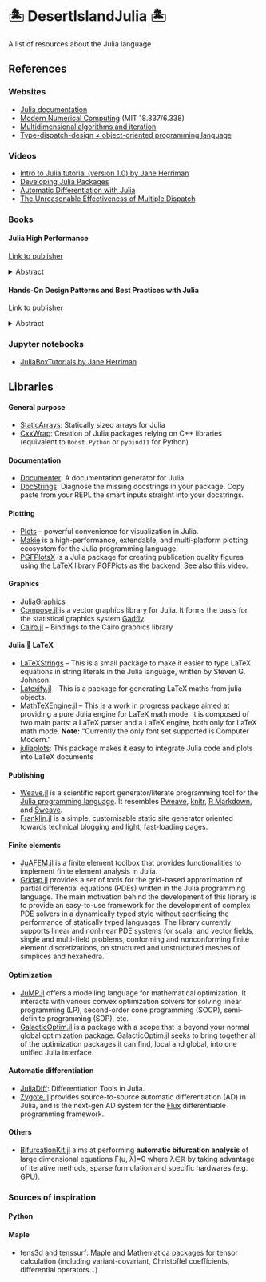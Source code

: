 # 🏝 DesertIslandJulia 🏝

A list of resources about the Julia language

## References

### Websites

- [Julia documentation](https://docs.julialang.org/)
- [Modern Numerical Computing](http://courses.csail.mit.edu/18.337/2018/) (MIT 18.337/6.338)
- [Multidimensional algorithms and iteration](https://julialang.org/blog/2016/02/iteration/)
- [Type-dispatch-design ≠ object-oriented programming language](http://www.stochasticlifestyle.com/type-dispatch-design-post-object-oriented-programming-julia/)

### Videos

- [Intro to Julia tutorial (version 1.0) by Jane Herriman](https://youtu.be/8h8rQyEpiZA)
- [Developing Julia Packages](https://youtu.be/QVmU29rCjaA)
- [Automatic Differentiation with Julia](https://youtu.be/vAp6nUMrKYg)
- [The Unreasonable Effectiveness of Multiple Dispatch](https://www.youtube.com/watch?v=kc9HwsxE1OY)

### Books

#### Julia High Performance

[Link to publisher](https://juliahighperformance.com/)

<details>
<summary>Abstract</summary>

> The Julia programming language has brought an innovative new approach to
> scientific computing, promising a combination of performance and productivity
> that is not usually available in the current set of languages that is commonly
> used. In solving the two- language problem, it has seen tremendous growth both
> in academia and industry. It has been used in domains from robotics,
> astronomy, and physics, to insurance and trading. It has particular relevance
> in the area of machine learning, with increasing use for the emerging field of
> differentiable computing.

> Most new developers are attracted to the language due to its promise of high
> performance. This book shows you how and why that is possible. We talk about
> the design choices of the language's creators that allow such a
> high-performance compiler to be built. We also show you the steps that you, as
> an application developer, can take to ensure the highest possible performance
> for your code. We also tell you the ways in which your code can work with the
> compiler and runtime to fully utilize your hardware to the greatest extent
> possible.

> This book is for the beginner and intermediate Julia developer who wants to
> fully leverage Julia's promise of performance with productivity. We assume you
> are proficient with one or more programming languages and have some
> familiarity with Julia's syntax. We do not expect you to be expert Julia
> programmers yet but assume that you have written small Julia programs, or that
> you have taken an introductory course on the language.

</details>

#### Hands-On Design Patterns and Best Practices with Julia

[Link to publisher](https://www.packtpub.com/product/hands-on-design-patterns-and-best-practices-with-julia/9781838648817)

<details>
<summary>Abstract</summary>

> Design patterns are fundamental techniques for developing reusable and
> maintainable code. They provide a set of proven solutions that allow
> developers to solve problems in software development quickly. This book will
> demonstrate how to leverage design patterns with real-world applications.

> Starting with an overview of design patterns and best practices in application
> design, you'll learn about some of the most fundamental Julia features such as
> modules, data types, functions/interfaces, and metaprogramming. You'll then
> get to grips with the modern Julia design patterns for building large-scale
> applications with a focus on performance, reusability, robustness, and
> maintainability. The book also covers anti-patterns and how to avoid common
> mistakes and pitfalls in development. You'll see how traditional
> object-oriented patterns can be implemented differently and more effectively
> in Julia. Finally, you'll explore various use cases and examples, such as how
> expert Julia developers use design patterns in their open source packages.

> By the end of this Julia programming book, you'll have learned methods to
> improve software design, extensibility, and reusability, and be able to use
> design patterns efficiently to overcome common challenges in software
> development.

</details>

### Jupyter notebooks

- [JuliaBoxTutorials by Jane Herriman](https://github.com/xorJane/JuliaBoxTutorials)

## Libraries

#### General purpose

- [StaticArrays](https://github.com/JuliaArrays/StaticArrays.jl):
  Statically sized arrays for Julia
- [CxxWrap](https://youtu.be/u7IaXwKSUU0): Creation of Julia packages relying on
  C++ libraries (equivalent to `Boost.Python` or `pybind11` for Python)

#### Documentation

- [Documenter](https://github.com/JuliaDocs/Documenter.jl.git): A documentation generator for Julia.
- [DocStrings](https://github.com/miguelraz/DoctorDocstrings.jl.git): Diagnose the missing docstrings in your package. Copy paste from your REPL the smart inputs straight into your docstrings.

#### Plotting

- [Plots](http://docs.juliaplots.org/latest/) – powerful convenience for
  visualization in Julia.
- [Makie](http://makie.juliaplots.org/stable/) is a high-performance,
  extendable, and multi-platform plotting ecosystem for the Julia programming
  language.
- [PGFPlotsX](https://kristofferc.github.io/PGFPlotsX.jl/stable/) is a Julia
  package for creating publication quality figures using the LaTeX library
  PGFPlots as the backend. See also [this
  video](https://www.youtube.com/watch?v=XHJ-u7PgBs8).

#### Graphics

- [JuliaGraphics](https://github.com/JuliaGraphics)
- [Compose.jl](https://github.com/GiovineItalia/Compose.jl) is a vector graphics
  library for Julia. It forms the basis for the statistical graphics system
  [Gadfly](https://github.com/GiovineItalia/Gadfly.jl).
- [Cairo.jl](https://github.com/JuliaGraphics/Cairo.jl) – Bindings to the Cairo
  graphics library

#### Julia 💓 LaTeX

- [LaTeXStrings](https://github.com/stevengj/LaTeXStrings.jl) – This is a small
  package to make it easier to type LaTeX equations in string literals in the
  Julia language, written by Steven G. Johnson.
- [Latexify.jl](https://github.com/korsbo/Latexify.jl) – This is a package for
  generating LaTeX maths from julia objects.
- [MathTeXEngine.jl](https://github.com/Kolaru/MathTeXEngine.jl/) – This is a
  work in progress package aimed at providing a pure Julia engine for LaTeX math
  mode. It is composed of two main parts: a LaTeX parser and a LaTeX engine,
  both only for LaTeX math mode. **Note:** “Currently the only font set
  supported is Computer Modern.”
- [juliaplots](https://github.com/sisl/juliaplots.sty): This package makes it
  easy to integrate Julia code and plots into LaTeX documents

#### Publishing

- [Weave.jl](https://github.com/JunoLab/Weave.jl) is a scientific report
  generator/literate programming tool for the
  [Julia programming language](https://julialang.org/). It resembles
  [Pweave](http://mpastell.com/pweave), [knitr](https://yihui.org/knitr/),
  [R Markdown](https://rmarkdown.rstudio.com/), and
  [Sweave](https://stat.ethz.ch/R-manual/R-patched/library/utils/doc/Sweave.pdf).
- [Franklin.jl](https://franklinjl.org/) is a simple, customisable static site
  generator oriented towards technical blogging and light, fast-loading pages.

#### Finite elements

- [JuAFEM.jl](https://kristofferc.github.io/JuAFEM.jl/latest/) is a finite
  element toolbox that provides functionalities to implement finite element
  analysis in Julia.
- [Gridap.jl](https://gridap.github.io/Gridap.jl/stable/) provides a set of
  tools for the grid-based approximation of partial differential equations
  (PDEs) written in the Julia programming language. The main motivation behind
  the development of this library is to provide an easy-to-use framework for the
  development of complex PDE solvers in a dynamically typed style without
  sacrificing the performance of statically typed languages. The library
  currently supports linear and nonlinear PDE systems for scalar and vector
  fields, single and multi-field problems, conforming and nonconforming finite
  element discretizations, on structured and unstructured meshes of simplices
  and hexahedra.

#### Optimization

- [JuMP.jl](https://jump.dev/) offers a modelling language for mathematical
  optimization.  It interacts with various convex optimization solvers for
  solving linear programming (LP), second-order cone programming (SOCP),
  semi-definite programming (SDP), etc.
- [GalacticOptim.jl](https://github.com/SciML/GalacticOptim.jl) is a package
  with a scope that is beyond your normal global optimization package.
  GalacticOptim.jl seeks to bring together all of the optimization packages
  it can find, local and global, into one unified Julia interface.
  
#### Automatic differentiation

- [JuliaDiff](https://github.com/JuliaDiff): Differentiation Tools in Julia. 
- [Zygote.jl](https://github.com/FluxML/Zygote.jl) provides source-to-source
  automatic differentiation (AD) in Julia, and is the next-gen AD system for the
  [Flux](https://github.com/FluxML/Flux.jl) differentiable programming framework.

  
#### Others

- [BifurcationKit.jl](https://github.com/rveltz/BifurcationKit.jl) aims at
  performing **automatic bifurcation analysis** of large dimensional equations
  F(u, λ)=0 where λ∈ℝ by taking advantage of iterative methods, sparse
  formulation and specific hardwares (e.g. GPU).


### Sources of inspiration

#### Python

#### Maple

- [tens3d and tenssurf](http://jean.garrigues.perso.centrale-marseille.fr/tens3d.html):
  Maple and Mathematica packages for tensor calculation (including
  variant-covariant, Christoffel coefficients, differential operators…)

<!-- Local Variables: -->
<!-- fill-column: 80 -->
<!-- End: -->
